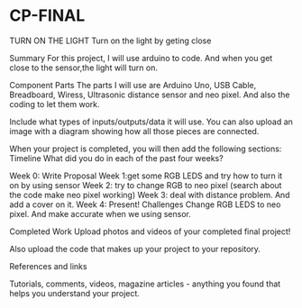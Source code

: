 # CP-FINAL

TURN ON THE LIGHT
Turn on the light by geting close

Summary
For this project, I will use arduino to code. And when you get close to the sensor,the light will turn on.


Component Parts
The parts I will use are Arduino Uno, USB Cable, Breadboard, Wiress, Ultrasonic distance sensor and neo pixel. And also the coding to let them work.

Include what types of inputs/outputs/data it will use. You can also upload an image with a diagram showing how all those pieces are connected.

When your project is completed, you will then add the following sections:
Timeline
What did you do in each of the past four weeks?

Week 0: Write Proposal
Week 1:get some RGB LEDS and try how to turn it on by using sensor 
Week 2: try to change RGB to neo pixel (search about the code make neo pixel working)
Week 3: deal with distance problem. And add a cover on it.
Week 4: Present!
Challenges
Change RGB LEDS to neo pixel. And make accurate when we using sensor.

Completed Work
Upload photos and videos of your completed final project!

Also upload the code that makes up your project to your repository.

References and links

Tutorials, comments, videos, magazine articles - anything you found that helps you understand your project.
